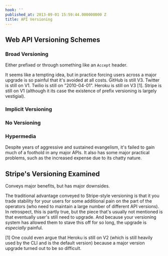 ```yaml
---
hook: ''
published_at: 2013-09-01 15:59:44.000000000 Z
title: API Versioning
---
```


## Web API Versioning Schemes

### Broad Versioning

Either prefixed or through something like an `Accept` header.

It seems like a tempting idea, but in practice forcing users across a major
upgrade is so painful that it's avoided at all costs. GitHub is still V3.
Twitter is still on V1. Twilio is still on "2010-04-01". Heroku is still on V3
[1]. Stripe is still on V1 (although it its case the existence of prefix
versioning is largely vestigial).

### Implicit Versioning

### No Versioning

### Hypermedia

Despite years of aggressive and sustained evangelism, it's failed to gain much
of a foothold in any major APIs. It also has some major practical problems,
such as the increased expense due to its chatty nature.

## Stripe's Versioning Examined

Conveys major benefits, but has major downsides.

The traditional advantage conveyed to Stripe-style versioning is that it you
trade stability for your users for some additional pain on the part of the
operators (who need to maintain a large number of different API versions). In
retrospect, this is partly true, but the piece that's usually not mentioned is
that eventually user's still need to upgrade. And because your versioning
system has allowed them to stave this off for so long, the upgrade is
_especially_ painful.

[1] One could even argue that Heroku is still on V2 (which is still heavily
    used by the CLI and is the default version) because a major version upgrade
    turned out to be so difficult.
